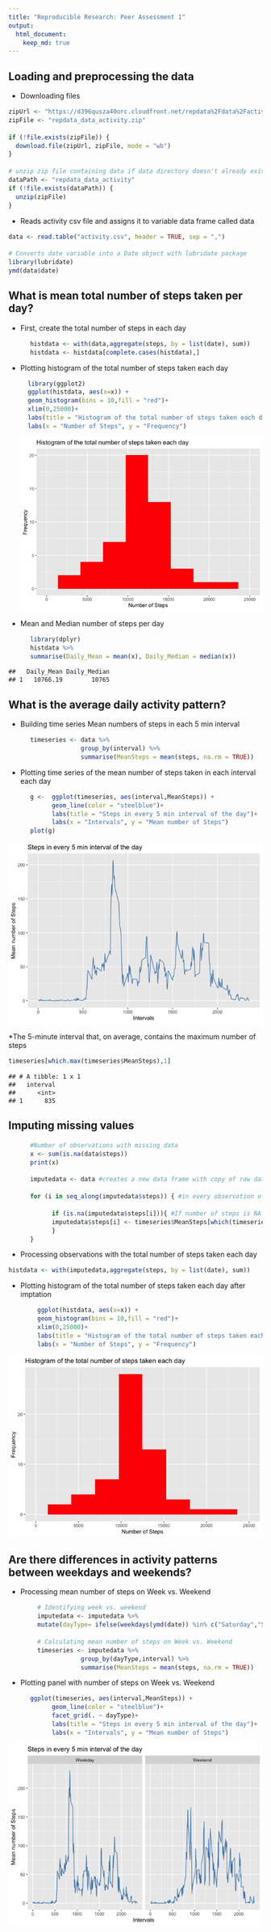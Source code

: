 ```yaml
---
title: "Reproducible Research: Peer Assessment 1"
output: 
  html_document:
    keep_md: true
---
```



## Loading and preprocessing the data
* Downloading files


```r
zipUrl <- "https://d396qusza40orc.cloudfront.net/repdata%2Fdata%2Factivity.zip"
zipFile <- "repdata_data_activity.zip"

if (!file.exists(zipFile)) {
  download.file(zipUrl, zipFile, mode = "wb")
}

# unzip zip file containing data if data directory doesn't already exist
dataPath <- "repdata_data_activity"
if (!file.exists(dataPath)) {
  unzip(zipFile)
}
```

* Reads activity csv file and assigns it to variable data frame called data


```r
data <- read.table("activity.csv", header = TRUE, sep = ",")

# Converts date variable into a Date object with lubridate package
library(lubridate)
ymd(data$date)
```



## What is mean total number of steps taken per day?
* First, create the total number of steps in each day

```r
      histdata <- with(data,aggregate(steps, by = list(date), sum))
      histdata <- histdata[complete.cases(histdata),]
```

* Plotting histogram of the total number of steps taken each day
    
    ```r
      library(ggplot2)
      ggplot(histdata, aes(x=x)) + 
      geom_histogram(bins = 10,fill = "red")+
      xlim(0,25000)+
      labs(title = "Histogram of the total number of steps taken each day")+
      labs(x = "Number of Steps", y = "Frequency")
    ```
    
    ![](PA1_template_files/figure-html/unnamed-chunk-4-1.png)<!-- -->

* Mean and Median number of steps per day

```r
      library(dplyr)
      histdata %>% 
      summarise(Daily_Mean = mean(x), Daily_Median = median(x))
```

```
##   Daily_Mean Daily_Median
## 1   10766.19        10765
```


## What is the average daily activity pattern?
* Building time series Mean numbers of steps in each 5 min interval

```r
      timeseries <- data %>%
                    group_by(interval) %>%
                    summarise(MeanSteps = mean(steps, na.rm = TRUE))
```
      
      
* Plotting time series of the mean number of steps taken in each interval each day

```r
      g <-  ggplot(timeseries, aes(interval,MeanSteps)) + 
            geom_line(color = "steelblue")+
            labs(title = "Steps in every 5 min interval of the day")+
            labs(x = "Intervals", y = "Mean number of Steps")
      plot(g)
```

![](PA1_template_files/figure-html/unnamed-chunk-7-1.png)<!-- -->


*The 5-minute interval that, on average, contains the maximum number of steps  

```r
timeseries[which.max(timeseries$MeanSteps),1]
```

```
## # A tibble: 1 x 1
##   interval
##      <int>
## 1      835
```


## Imputing missing values
   

```r
      #Number of observations with missing data
      x <- sum(is.na(data$steps))
      print(x)
      
      imputedata <- data #creates a new data frame with copy of raw data
      
      for (i in seq_along(imputedata$steps)) { #in every observation of copy 
        
            if (is.na(imputedata$steps[i])){ #If number of steps is NA
            imputedata$steps[i] <- timeseries$MeanSteps[which(timeseries$interval == imputedata$interval[i])] #Get mean number of steps  for the respective interval (previously calculated on step 4)
            }
      }
```

* Processing observations with the total number of steps taken each day

```r
histdata <- with(imputedata,aggregate(steps, by = list(date), sum))
```
      
* Plotting histogram of the total number of steps taken each day after imptation

```r
        ggplot(histdata, aes(x=x)) + 
        geom_histogram(bins = 10,fill = "red")+
        xlim(0,25000)+
        labs(title = "Histogram of the total number of steps taken each day")+
        labs(x = "Number of Steps", y = "Frequency")
```

![](PA1_template_files/figure-html/unnamed-chunk-11-1.png)<!-- -->

## Are there differences in activity patterns between weekdays and weekends?

* Processing mean number of steps on Week vs. Weekend

```r
        # Identifying week vs. weekend
        imputedata <- imputedata %>%
        mutate(dayType= ifelse(weekdays(ymd(date)) %in% c("Saturday","Sunday"), "Weekend", "Weekday"))
        
        # Calculating mean number of steps on Week vs. Weekend
        timeseries <- imputedata %>%
                    group_by(dayType,interval) %>%
                    summarise(MeanSteps = mean(steps, na.rm = TRUE))
```
      
* Plotting panel with number of steps on Week vs. Weekend     

```r
      ggplot(timeseries, aes(interval,MeanSteps)) + 
            geom_line(color = "steelblue")+
            facet_grid(. ~ dayType)+
            labs(title = "Steps in every 5 min interval of the day")+
            labs(x = "Intervals", y = "Mean number of Steps")
```

![](PA1_template_files/figure-html/unnamed-chunk-13-1.png)<!-- -->
